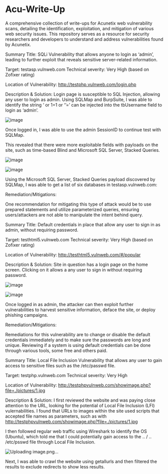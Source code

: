 # Acu-Write-Up

A comprehensive collection of write-ups for Acunetix web vulnerability scans, detailing the identification, exploitation, and mitigation of various web security issues. This repository serves as a resource for security researchers and developers to understand and address vulnerabilities found by Acunetix.

Summary Title: SQLi Vulnerability that allows anyone to login as ‘admin’, leading to further exploit that reveals sensitive server-related information.

Target: testasp.vulnweb.com
Technical severity: Very High (based on Zofixer rating)

Location of Vulnerability: http://testphp.vulnweb.com/login.php

Description & Solution: Login page is susceptible to SQL Injection, allowing any user to login as admin. Using SQLMap and BurpSuite, I was able to identify the string ‘ or 1=1 or ‘’=’ can be injected into the tbUsername field to login as ‘admin’.

![image](https://github.com/user-attachments/assets/33624fab-fb24-4544-930c-70f28318b59d)

Once logged in, I was able to use the admin SessionID to continue test with SQLMap.

This revealed that there were more exploitable fields with payloads on the site, such as time-based Blind and Microsoft SQL Server, Stacked Queries.

![image](https://github.com/user-attachments/assets/e8e5d793-0ac8-4787-b064-4300b35d9e8f)

![image](https://github.com/user-attachments/assets/7f8ef7b4-7286-4f2a-9ec9-0e527fdba454)

Using the Microsoft SQL Server, Stacked Queries payload discovered by SQLMap, I was able to get a list of six databases in testasp.vulnweb.com:

Remediation/Mitigations:

One recommendation for mitigating this type of attack would be to use prepared statements and utilize parameterized queries, ensuring users/attackers are not able to manipulate the intent behind query.

Summary Title: Default credentials in place that allow any user to sign in as admin, without requiring password.

Target: testhtml5.vulnweb.com
Technical severity: Very High (based on Zofixer rating)

Location of Vulnerability: http://testhtml5.vulnweb.com/#/popular

Description & Solution: Site in question has a login page on the home screen. Clicking on it allows a any user to sign in without requiring password.

![image](https://github.com/user-attachments/assets/9b8bc3d7-d957-472b-b898-b373d05620e8)

![image](https://github.com/user-attachments/assets/77b309ad-975e-4af1-94ad-b21ddb0cc674)

Once logged in as admin, the attacker can then exploit further vulnerabilities to harvest sensitive information, deface the site, or deploy phishing campaigns.

Remediation/Mitigations:

Remediations for this vulnerability are to change or disable the default credentials immediately and to make sure the passwords are long and unique. Reviewing if a system is using default credentials can be done through various tools, some free and others paid.

Summary Title: Local File Inclusion Vulnerability that allows any user to gain access to sensitive files such as the /etc/passwd file.

Target: testphp.vulnweb.com
Technical severity: Very High

Location of Vulnerability: http://testphpvulnweb.com/showimage.php?file=./pictures/1.jpg

Description & Solution: I first reviewed the website and was paying close attention to the URL, looking for the potential of Local File Inclusion (LFI) vulernabilities. I found that URLs to images within the site used scripts that accepted file names as parameters, such as with http://testphpvulnweb.com/showimage.php?file=./pictures/1.jpg

I then followed regular web traffic using Wireshark to identify the OS (Ubuntu), which told me that I could potentially gain access to the .. / .. /etc/psswd file through Local File Inclusion.

![Uploading image.png…]()

Next, I was able to crawl the website using getallurls and then filtered the results to exclude redirects to show less results.

